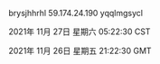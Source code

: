 brysjhhrhl 59.174.24.190 yqqlmgsycl

2021年 11月 27日 星期六 05:22:30 CST

2021年 11月 26日 星期五 21:22:30 GMT
